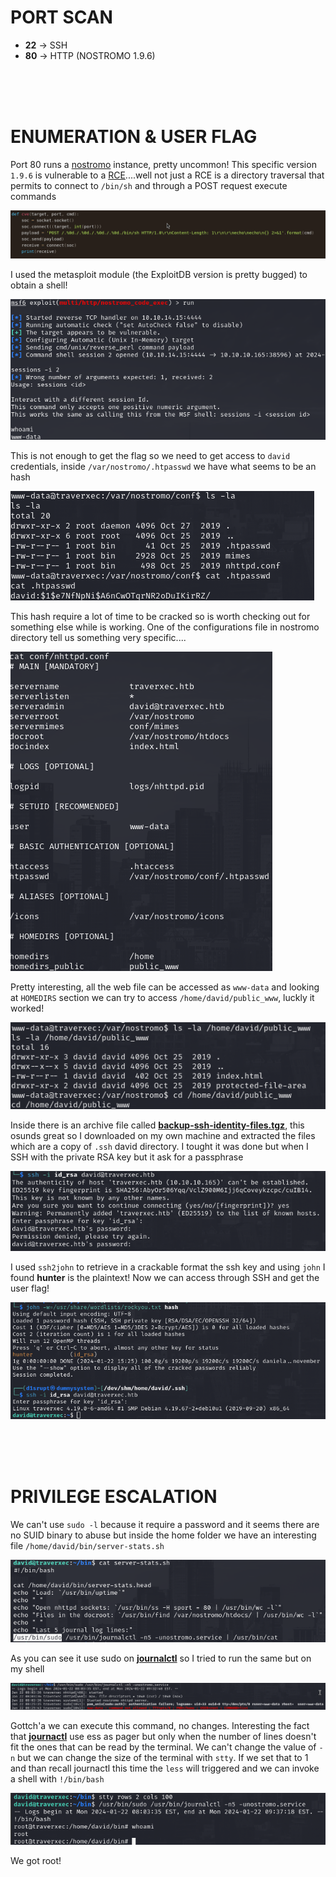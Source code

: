 # PORT SCAN
* **22** &#8594; SSH
* **80** &#8594; HTTP (NOSTROMO 1.9.6)

<br><br><br>

# ENUMERATION & USER FLAG
Port 80 runs a [nostromo](https://www.gsp.com/cgi-bin/man.cgi?topic=NHTTPD) instance, pretty uncommon! This specific version `1.9.6` is vulnerable to a [RCE](https://nvd.nist.gov/vuln/detail/CVE-2019-16278)....well not just a RCE is a directory traversal that permits to connect to `/bin/sh` and through a POST request execute commands

![08851ad2dc847d0d9e633d745d72e7c7.png](img/08851ad2dc847d0d9e633d745d72e7c7.png)

I used the metasploit module (the ExploitDB version is pretty bugged) to obtain a shell!

![e05cdd03eae82745acf8a6a5aeafddd9.png](img/e05cdd03eae82745acf8a6a5aeafddd9.png)

This is not enough to get the flag so we need to get access to `david` credentials, inside `/var/nostromo/.htpasswd` we have what seems to be an hash

![6cc9d5c80cb25194a7e78f7aa7db0103.png](img/6cc9d5c80cb25194a7e78f7aa7db0103.png)

This hash require a lot of time to be cracked so is worth checking out for something else while is working. One of the configurations file in nostromo directory tell us something very specific....

![1b4a50d1590202396e6ee591c40e9954.png](img/1b4a50d1590202396e6ee591c40e9954.png)

Pretty interesting, all the web file can be accessed as `www-data` and looking at `HOMEDIRS` section we can try to access `/home/david/public_www`, luckly it worked!

![319ab44c2a8e4f8b653e652bb370d37b.png](img/319ab44c2a8e4f8b653e652bb370d37b.png)

Inside there is an archive file called **<u>backup-ssh-identity-files.tgz</u>**, this osunds great so I downloaded on my own machine and extracted the files which are a copy of `.ssh` david directory. I tought it was done but when I SSH with the private RSA key but it ask for a passphrase

![ac01dab86996dd86962dc86537d258e8.png](img/ac01dab86996dd86962dc86537d258e8.png)

I used `ssh2john` to retrieve in a crackable format the ssh key and using `john` I found **hunter** is the plaintext! Now we can access through SSH and get the user flag!

![00a1e120aae8c2d0419b4ce84071c96e.png](img/00a1e120aae8c2d0419b4ce84071c96e.png)

<br><br><br>

# PRIVILEGE ESCALATION
We can't use `sudo -l` because it require a password and it seems there are no SUID binary to abuse but inside the home folder we have an interesting file `/home/david/bin/server-stats.sh`

![4d87d6c65afea69f8c3c8c3e7976d771.png](img/4d87d6c65afea69f8c3c8c3e7976d771.png)

As you can see it use sudo on **<u>journalctl</u>** so I tried to run the same but on my shell

![b1cadce13935a404fc51d31723a5a734.png](img/b1cadce13935a404fc51d31723a5a734.png)

Gottch'a we can execute this command, no changes. Interesting the fact that **<u>journactl</u>** use ess as pager but only when the number of lines doesn't fit the ones that can be read by the terminal. We can't change the value of `-n` but we can change the size of the terminal with `stty`. If we set that to 1 and than recall journactl this time the `less` will triggered and we can invoke a shell with `!/bin/bash`

![e6783d24b57a19209eb34827d87a9760.png](img/e6783d24b57a19209eb34827d87a9760.png)

We got root!
